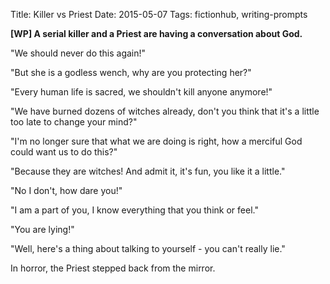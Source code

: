Title: Killer vs Priest
Date: 2015-05-07
Tags: fictionhub, writing-prompts

**[WP] A serial killer and a Priest are having a conversation about God.**

"We should never do this again!"

"But she is a godless wench, why are you protecting her?"

"Every human life is sacred, we shouldn't kill anyone anymore!"

"We have burned dozens of witches already, don't you think that it's a little too late to change your mind?"

"I'm no longer sure that what we are doing is right, how a merciful God could want us to do this?"

"Because they are witches! And admit it, it's fun, you like it a little."

"No I don't, how dare you!"

"I am a part of you, I know everything that you think or feel."

"You are lying!"

"Well, here's a thing about talking to yourself - you can't really lie."

In horror, the Priest stepped back from the mirror.
